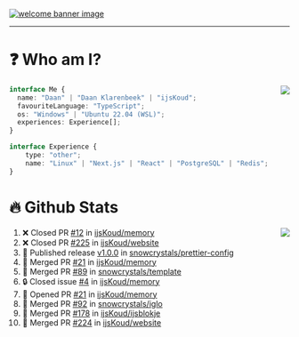 <h1 align="center" style="display:none;"></h1>

<a href="https://ijskoud.dev/"><img src="https://cdn.ijskoud.dev/files/IIcds5oPKl.png" alt="welcome banner image" /></a>

---

# ❓ Who am I?

<img align="right" src="http://gh-stats.ijskoud.dev/api/top-langs?username=ijsKoud&cache_seconds=1800&layout=compact&hide_border=true&hide_rank=true&show_icons=true&theme=dark&title_color=ffffff&hide_border=true&locale=en" />

```typescript
interface Me {
  name: "Daan" | "Daan Klarenbeek" | "ijsKoud";
  favouriteLanguage: "TypeScript";
  os: "Windows" | "Ubuntu 22.04 (WSL)";
  experiences: Experience[];
}

interface Experience {
    type: "other";
    name: "Linux" | "Next.js" | "React" | "PostgreSQL" | "Redis";
}
```

# 🔥 Github Stats

<img align="right" src="http://gh-stats.ijskoud.dev/api? username=ijsKoud&cache_seconds=1800&hide_border=true&hide_rank=true&show_icons=true&theme=dark&title_color=ffffff&hide_border=true&locale=en">

<!--START_SECTION:activity-->
1. ❌ Closed PR [#12](https://github.com/ijsKoud/memory/pull/12) in [ijsKoud/memory](https://github.com/ijsKoud/memory)
2. ❌ Closed PR [#225](https://github.com/ijsKoud/website/pull/225) in [ijsKoud/website](https://github.com/ijsKoud/website)
3. 🚀 Published release [v1.0.0](https://github.com/snowcrystals/prettier-config/releases/tag/v1.0.0) in [snowcrystals/prettier-config](https://github.com/snowcrystals/prettier-config)
4. 🎉 Merged PR [#21](https://github.com/ijsKoud/memory/pull/21) in [ijsKoud/memory](https://github.com/ijsKoud/memory)
5. 🎉 Merged PR [#89](https://github.com/snowcrystals/template/pull/89) in [snowcrystals/template](https://github.com/snowcrystals/template)
6. 🔒 Closed issue [#4](https://github.com/ijsKoud/memory/issues/4) in [ijsKoud/memory](https://github.com/ijsKoud/memory)
7. 💪 Opened PR [#21](https://github.com/ijsKoud/memory/pull/21) in [ijsKoud/memory](https://github.com/ijsKoud/memory)
8. 🎉 Merged PR [#92](https://github.com/snowcrystals/iglo/pull/92) in [snowcrystals/iglo](https://github.com/snowcrystals/iglo)
9. 🎉 Merged PR [#178](https://github.com/ijsKoud/ijsblokje/pull/178) in [ijsKoud/ijsblokje](https://github.com/ijsKoud/ijsblokje)
10. 🎉 Merged PR [#224](https://github.com/ijsKoud/website/pull/224) in [ijsKoud/website](https://github.com/ijsKoud/website)
<!--END_SECTION:activity-->

<h1 align="center" style="display:none;"></h1>

